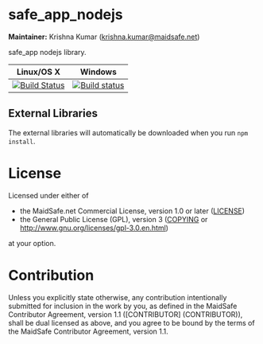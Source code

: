 # safe_app_nodejs

**Maintainer:** Krishna Kumar (krishna.kumar@maidsafe.net)

safe_app nodejs library.

|Linux/OS X|Windows|
|:---:|:--------:|
|[![Build Status](https://travis-ci.org/maidsafe/safe-app-nodejs.svg?branch=master)](https://travis-ci.org/maidsafe/safe-app-nodejs)|[![Build status](https://ci.appveyor.com/api/projects/status/efktyecwydxrhs5d/branch/master?svg=true)](https://ci.appveyor.com/project/MaidSafe-QA/safe-app-nodejs/branch/master)|

## External Libraries

The external libraries will automatically be downloaded when you run `npm install`.

# License

Licensed under either of

* the MaidSafe.net Commercial License, version 1.0 or later ([LICENSE](LICENSE))
* the General Public License (GPL), version 3 ([COPYING](COPYING) or http://www.gnu.org/licenses/gpl-3.0.en.html)

at your option.

# Contribution

Unless you explicitly state otherwise, any contribution intentionally submitted for inclusion in the
work by you, as defined in the MaidSafe Contributor Agreement, version 1.1 ([CONTRIBUTOR]
(CONTRIBUTOR)), shall be dual licensed as above, and you agree to be bound by the terms of the
MaidSafe Contributor Agreement, version 1.1.
